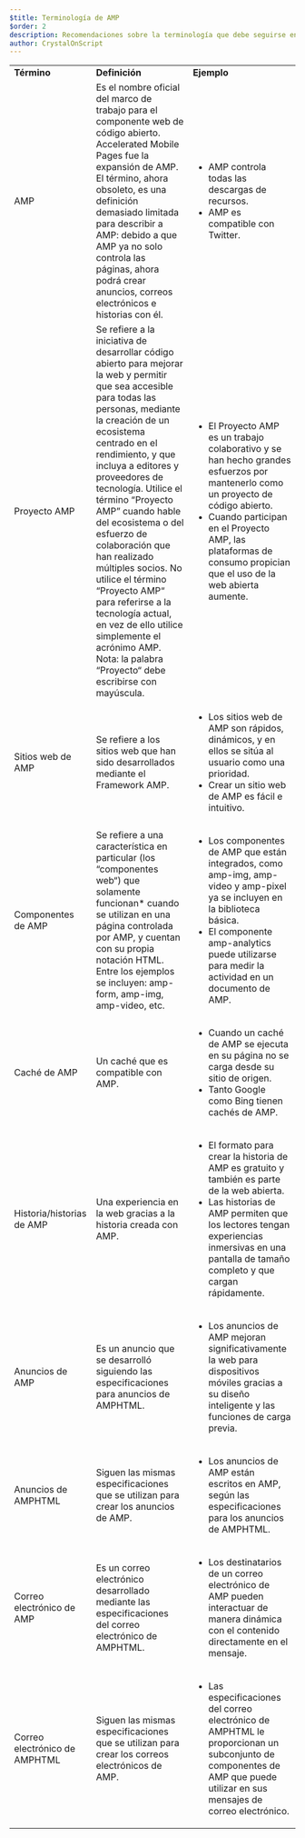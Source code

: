 ```yaml
---
$title: Terminología de AMP
$order: 2
description: Recomendaciones sobre la terminología que debe seguirse en AMP
author: CrystalOnScript
---
```


<table>
  <tr>
   <td>
<strong>Término</strong>
   </td>
   <td>
<strong>Definición</strong>
   </td>
   <td>
<strong>Ejemplo</strong>
   </td>
  </tr>
  <tr>
   <td>AMP</td>
   <td>Es el nombre oficial del marco de trabajo para el componente web de código abierto. Accelerated Mobile Pages fue la expansión de AMP. El término, ahora obsoleto, es una definición demasiado limitada para describir a AMP: debido a que AMP ya no solo controla las páginas, ahora podrá crear anuncios, correos electrónicos e historias con él.</td>
   <td>
<ul>
      <li>AMP controla todas las descargas de recursos.</li>
<li>AMP es compatible con Twitter.</li>
      </ul>
   </td>
  </tr>
  <tr>
   <td>Proyecto AMP</td>
   <td>Se refiere a la iniciativa de desarrollar código abierto para mejorar la web y permitir que sea accesible para todas las personas, mediante la creación de un ecosistema centrado en el rendimiento, y que incluya a editores y proveedores de tecnología. Utilice el término “Proyecto AMP” cuando hable del ecosistema o del esfuerzo de colaboración que han realizado múltiples socios.  No utilice el término “Proyecto AMP“ para referirse a la tecnología actual, en vez de ello utilice simplemente el acrónimo AMP. Nota: la palabra “Proyecto“ debe escribirse con mayúscula.</td>
   <td>
<ul>
      <li>El Proyecto AMP es un trabajo colaborativo y se han hecho grandes esfuerzos por mantenerlo como un proyecto de código abierto.</li>
<li>Cuando participan en el Proyecto AMP, las plataformas de consumo propician que el uso de la web abierta aumente.</li>
</ul>
   </td>
  </tr>
  <tr>
   <td>Sitios web de AMP</td>
   <td>Se refiere a los sitios web que han sido desarrollados mediante el Framework AMP.</td>
   <td>
<ul>
      <li>Los sitios web de AMP son rápidos, dinámicos, y en ellos se sitúa al usuario como una prioridad.</li>
<li>Crear un sitio web de AMP es fácil e intuitivo.</li>
</ul>
   </td>
  </tr>
  <tr>
   <td>Componentes de AMP</td>
   <td>Se refiere a una característica en particular (los “componentes web“) que solamente funcionan* cuando se utilizan en una página controlada por AMP, y cuentan con su propia notación HTML. Entre los ejemplos se incluyen: amp-form, amp-img, amp-video, etc.</td>
   <td>
<ul>
      <li>Los componentes de AMP que están integrados, como amp-img, amp-video y amp-pixel ya se incluyen en la biblioteca básica.</li>
<li>El componente amp-analytics puede utilizarse para medir la actividad en un documento de AMP.</li>
</ul>
   </td>
  </tr>
  <tr>
   <td>Caché de AMP</td>
   <td>Un caché que es compatible con AMP.</td>
   <td>
<ul>
      <li>Cuando un caché de AMP se ejecuta en su página no se carga desde su sitio de origen.</li>
<li>Tanto Google como Bing tienen cachés de AMP.</li>
</ul>
   </td>
  </tr>
  <tr>
   <td>Historia/historias de AMP</td>
   <td>Una experiencia en la web gracias a la historia creada con AMP.</td>
   <td>
<ul>
      <li>El formato para crear la historia de AMP es gratuito y también es parte de la web abierta.</li>
<li>Las historias de AMP permiten que los lectores tengan experiencias inmersivas en una pantalla de tamaño completo y que cargan rápidamente.</li>
</ul>
   </td>
  </tr>
  <tr>
   <td>Anuncios de AMP</td>
   <td>Es un anuncio que se desarrolló siguiendo las especificaciones para anuncios de AMPHTML.</td>
   <td>
<ul>
      <li>Los anuncios de AMP mejoran significativamente la web para dispositivos móviles gracias a su diseño inteligente y las funciones de carga previa.</li>
</ul>
   </td>
  </tr>
  <tr>
   <td>Anuncios de AMPHTML</td>
   <td>Siguen las mismas especificaciones que se utilizan para crear los anuncios de AMP.</td>
   <td>
<ul>
      <li>Los anuncios de AMP están escritos en AMP, según las especificaciones para los anuncios de AMPHTML.</li>
</ul>
   </td>
  </tr>
  <tr>
   <td>Correo electrónico de AMP</td>
   <td>Es un correo electrónico desarrollado mediante las especificaciones del correo electrónico de AMPHTML.</td>
   <td>
<ul>
      <li>Los destinatarios de un correo electrónico de AMP pueden interactuar de manera dinámica con el contenido directamente en el mensaje.</li>
</ul>
   </td>
  </tr>
  <tr>
   <td>Correo electrónico de AMPHTML</td>
   <td>Siguen las mismas especificaciones que se utilizan para crear los correos electrónicos de AMP.</td>
   <td>
<ul>
      <li>Las especificaciones del correo electrónico de AMPHTML le proporcionan un subconjunto de componentes de AMP que puede utilizar en sus mensajes de correo electrónico.</li>
</ul>
   </td>
  </tr>
</table>
